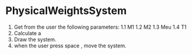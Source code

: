 # PhysicalWeightsSystem

1. Get from the user the following parameters:
1.1 M1
1.2 M2
1.3 Meu
1.4 T1
3. Calculate  a
4. Draw the system.
5. when the user press space , move the system.
   
